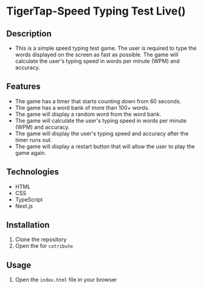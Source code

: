 # TigerTap-Speed Typing Test Live()
## Description
-   This is a simple speed typing test game. The user is required to type the words displayed on the screen as fast as possible. The game will calculate the user's typing speed in words per minute (WPM) and accuracy.
## Features
-   The game has a timer that starts counting down from 60 seconds.
-   The game has a word bank of more than 100+ words.
-   The game will display a random word from the word bank.
-   The game will calculate the user's typing speed in words per minute (WPM) and accuracy.
-   The game will display the user's typing speed and accuracy after the timer runs out.
-   The game will display a restart button that will allow the user to play the game again.

## Technologies
-   HTML
-   CSS
-   TypeScript
-   Next.js
## Installation
1.  Clone the repository
2.  Open the for `cotribute` 
## Usage
1.  Open the `index.html` file in your browser